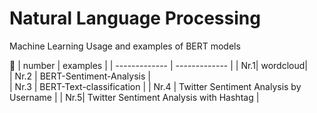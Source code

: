 

# Natural Language Processing
Machine Learning
Usage and examples of BERT models

🚧 
| number  | examples | 
| ------------- | ------------- |
| Nr.1| wordcloud|  
| Nr.2 | BERT-Sentiment-Analysis |  
| Nr.3 | BERT-Text-classification  | 
| Nr.4 | Twitter Sentiment Analysis by Username  | 
| Nr.5| Twitter Sentiment Analysis with Hashtag |  
